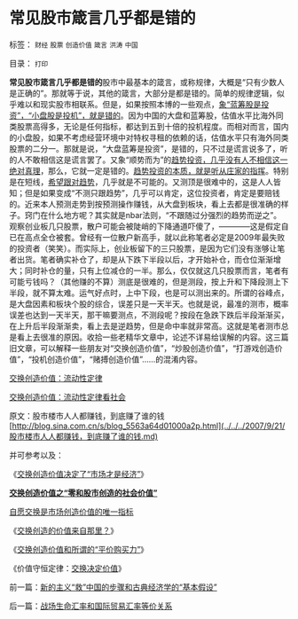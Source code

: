 # 常见股市箴言几乎都是错的

标签： `财经` `股票` `创造价值` `箴言` `洪涛` `中国` 

目录： `打印`

**常见股市箴言几乎都是错的**股市中最基本的箴言，或称规律，大概是“只有少数人是正确的”。那就等于说，其他的箴言，大部分是都是错的。简单的规律逻辑，似乎难以和现实股市相联系。但是，如果按照本博的一些观点，[象“蓝筹股是投资”，“小盘股是投机”，就是错的](../../../2009/8/26/小盘股价值投资；蓝筹股专门短线投机.md)。因为中国的大盘和蓝筹股，估值水平比海外同类股票高得多，无论是任何指标，都达到五到十倍的投机程度。而相对而言，国内的小盘股，如果不考虑经营环境中对特权寻租的依赖的话，估值水平只有海外同类股票的二分一。那就是说，“大盘蓝筹是投资”，是错的，只不过是谎言说多了，听的人不敢相信这是谎言罢了。又象“顺势而为”的[趋势投资，几乎没有人不相信这一绝对真理](../../../2009/3/4/博羿市场里，还有多少人不相信趋势投资？.md)，那么，它就一定是错的。[趋势投资的本质，就是听从庄家的指挥](../../../2008/11/18/趋势投资：听庄家的话，赚庄家的钱.md)。特别是在短线，[希望跟对趋势](../../../2008/5/8/希望跟对趋势只是自欺欺人.md)，几乎就是不可能的。又测顶是很难中的，这是人人皆知；但是如果变成“不测只跟趋势”，几乎可以肯定，这位投资者，肯定是要赔钱的。近来本人预测走势到按预测操作赚钱，从大盘到板块，看上去都是很准确的样子。窍门在什么地方呢？其实就是nbar法则，“不跟随过分强烈的趋势而逆之”。观察创业板几只股票，散户可能会被陡峭的下降通道吓傻了，————这是假定自已在高点全仓被套。曾经有一位散户新高手，就以此称笔者必定是2009年最失败的投资者（笑笑）。而实际上，创业板留下的三只股票，是因为它们没有涨够让笔者出货。笔者确实补仓了，却是从下跌下半段以后，才开始补仓，而仓位渐渐增大；同时补仓的量，只有上位减仓的一半。那么，仅仅就这几只股票而言，笔者有可能亏钱吗？（其他赚的不算）测底是很难的，但是测段，按上升和下降段测上下半段，就不算太难。运气好点时，上中下段，也是可以测出来的。所谓的谷峰点，是大盘因素和板块个股的综合，误差只是一天半天。也就是说，最准的测市，概率误差也达到一天半天，那干嘛要测点，不测段呢？按段在急跌下跌后半段渐渐买，在上升后半段渐渐卖，看上去是逆趋势，但是命中率就非常高。这就是笔者测市总是看上去很准的原因。收拾一些老精华文章中，论述不详易给误解的内容。这三篇旧文章，可以解释一些朋友对“交换创造价值”，“炒股创造价值”，“打游戏创造价值”，“投机创造价值”，“赌搏创造价值”……的混淆内容。

[交换创造价值：流动性定律](http://darthvad.blog.sohu.com/140434206.html)

[交换创造价值：流动性定律看社会](http://darthvad.blog.sohu.com/140434406.html)

原文：股市楼市人人都赚钱，到底赚了谁的钱[http://blog.sina.com.cn/s/blog_5563a64d01000a2p.html](../../../2007/9/21/股市楼市人人都赚钱，到底赚了谁的钱.md)

并可参考以及：

《[交换创造价值决定了“市场才是经济”](../../../2009/12/18/交换创造价值决定了“市场才是经济”.md)》

[**交换创造价值之“零和股市创造的社会价值”**](../../../2009/11/26/交换创造价值之“零和股市创造的社会价值”.md)

[自愿交换是市场创造价值的唯一指标](../../../2009/11/26/自愿交换是市场价值的唯一标准，和讲科学的艺术品.md)

《[交换创造的价值来自那里？](../../../2009/11/24/交换创造的价值来自那里？.md)》

《[交换创造价值和所谓的“平价购买力”](../../../2009/11/22/交换创造价值和所谓的“平价购买力”.md)》

《价值守恒定律：[交换决定价值](../../../2008/8/25/价值守恒定律：交换决定价值，政府采购与泡沫GDP.md)》

前一篇：[新的主义“救”中国的步骤和古典经济学的“基本假设”](../../../2009/12/23/新的主义“救”中国的步骤和古典经济学的“基本假设”.md)

后一篇：[战场生命汇率和国际贸易汇率等价关系](../../../2009/12/24/战场生命汇率和国际贸易汇率等价关系.md)